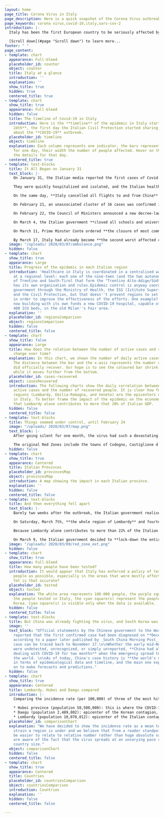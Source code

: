 ```yaml
---
layout: home
page_title: Corona Virus in Italy
page_description: Here is a quick snapshot of the Corona Virus outbreak in Italy
page_keywords: corona virus,covid-19,italy,sars-cov-2
introduction: |-
  Italy has been the first European country to be seriously affected by the Corona Virus outbreak: the reported cases went from 2 to hundreds in less than a week, while other European countries seemed immune to the infection. We use data gathered from [Johns Hopkins University](https://systems.jhu.edu/ "JHU CSSE"), the [KCDC](https://www.cdc.go.kr/ "KCDC"), and the [Italian Civil Protection](http://www.protezionecivile.gov.it/ "Protezione Civile Nazionale") to try and compare Italy with other European and non-European countries in order to better understand what is happening.

  [Scroll down](#page "Scroll down") to learn more...
footer: " "
page_content:
- template: chart
  appearance: Full-bleed
  placeholder_id: counter
  object: counter
  title: Italy at a glance
  introduction: ''
  explanation: ''
  show_title: true
  hidden: true
  centered_title: true
- template: chart
  show_title: true
  appearance: Full-bleed
  hidden: false
  title: The timeline of Covid-19 in Italy
  introduction: Here is the **timeline** of the epidemic in Italy starting from **February
    24th**, the first day the Italian Civil Protection started sharing official data
    about the **COVID-19** outbreak.
  placeholder_id: timeline
  object: timeline
  explanation: Each column represents one indicator, the bars represent the value
    for one day, their width the number of people affected. Hover on the bars to see
    the details for that day.
  centered_title: true
- template: text-blocks
  title: It All Began on January 31
  text_block: |-
    On January 31, the Italian media reported the first cases of Covid-19 in Italy: **a Chinese couple from Wuhan** who got sick while in Rome.

    They were quickly hospitalized and isolated, and the Italian health authorities started tracing their path back to understand who they had been in contact with. The result was appalling. During the previous week, **the couple had visited some of Italy's major tourist destinations**: Milan, Verona, Parma, Florence, and of course  Rome.

    On the same day, **Italy cancelled all flights to and from China** and declared a state of emergency. From this day on, things started to accelerate dramatically.

    On February 21, an unassociated cluster of 16 cases was confirmed in **Lombardy**, in northern Italy.

    On February 22, the Council of Ministers announced a new decree-law to contain the outbreak, including **quarantining over 50,000 people** from 11 different municipalities in northern Italy.

    On March 4, the Italian government **closed all schools and universities** nationwide as Italy reached 100 deaths and put all sporting and recreative events on hold for at least one month.

    On March 11, Prime Minster Conte ordered **the closure of most commercial activities** except for those selling basic commodities such as pharmacies and supermarkets.

    By March 17, Italy had already become **the second worst affected country** by COVID-19, right after China.
  image: "/uploads/ 2020/03/07/ambulance.png"
  hidden: false
- template: chart
  show_title: true
  appearance: Large
  title: Progress of the epidemic in each Italian region
  introduction: 'Healthcare in Italy is coordinated in a centralised way, but managed
    at a regional level: each one of the nine-teen (and the two autonomous provinces
    of Trentino and South-Tirol that form the "Trentino Alto-Adige/Südtirol" region)
    has its own organisation and rules.Epidemic control is anyway coordinated by the
    government through the Ministry of Health, the ISS (Istituto Superiore di Sanità),
    and the Civil Protection, but that doesn''t prevent regions to set local rules
    in order to improve the effectiveness of the efforts. One example? Lombardy is
    now building with its own funds a new COVID-19 hospital, capable of more than
    400 ICU beds, in the old Milan''s Fair area.'
  explanation: ''
  placeholder_id: regionsComparison
  object: regionsComparison
  hidden: false
  centered_title: false
- template: chart
  show_title: false
  appearance: Large
  title: How does the relation between the number of active cases and recovered people
    change over time?
  explanation: In this chart, we shown the number of daily active cases as a bar.
    The distance between the bar and the x-axis represents the number of people that
    did officially recover. Our hope is to see the coloured bar shrink and then disappear
    while it moves further from the bottom.
  placeholder_id: cases-recovered
  object: casesRecovered
  introduction: The following charts show the daily correlation between the number
    active cases and the number of recovered people. It is clear how few north-italian
    regions (Lombardy, Emilia-Romagna, and Veneto) are the epicenters of the infection
    in Italy. To better frame the impact of the epidemic on the economy, consider
    that Lombardy alone contributes to more that 20% of Italian GDP.
  hidden: false
  centered_title: false
- template: text-blocks
  title: Things seemed under control, until February 24
  image: "/uploads/ 2020/03/07/map.png"
  text_block: |-
    After going silent for one month, the virus had such a devastating outbreak that the Italian government quarantined two huge areas in Lombardy. The so-called **Red Zones** have been locked-out from the rest of the country so that nobody could enter or leave them. Both of these areas are located in northern Italy, and both are still partially isolated because the Government later imposed country-wide country restrictions, **turning Italy into one Red Zone**.

    The original Red Zones include the towns of Codogno, Castiglione d'Adda, Casalpusterlengo, Fombio, Maleo, Somaglia, Bertonico, Terranova dei Passerini, Castelgerundo and San Fiorano in Lombardy, and the municipality of Vo' Euganeo in the Veneto region.
  hidden: false
- template: chart
  show_title: true
  appearance: Centered
  title: Italian Provinces
  placeholder_id: provincesMap
  object: provincesMap
  introduction: A map showing the impact in each Italian province.
  explanation: ''
  hidden: false
  centered_title: false
- template: text-blocks
  title: And then everything fell apart
  text_block: |-
    Barely two weeks after the outbreak, the Italian government realised that its efforts had not worked ad expected and had to be strengthened.

    On Saturday, March 7th, **the whole region of Lombardy** and fourteen more provinces were locked-down.

    Because Lombardy alone contributes to more than 22% of the Italian GDP, this measure also basically meant **locking down the world's 8th biggest economy**.

    On March 9, the Italian government decided to **lock-down the entire nation** in a desperate attempt to slow down the spreading of the disease.
  image: "/uploads/ 2020/03/09/red_zone_ext.png"
  hidden: false
- template: chart
  show_title: true
  appearance: Full-bleed
  title: How many people have been tested?
  introduction: It would appear that Italy has enforced a policy of testing as many
    people as possible, especially in the areas that were mostly affected by the virus.
    Yet is that accurate?
  placeholder_id: tested
  object: tested
  explanation: The white area represents 100.000 people, the purple square(s) represent
    the people tested in Italy, the cyan square(s) represent the people tested in
    Korea. Cyan square(s) is visible only when the data is available.
  hidden: false
  centered_title: false
- template: text-blocks
  title: But China was already fighting the virus, and South Korea was about to follow
  image: ''
  text_block: "Official statements by the Chinese government to the World Health Organisation
    reported that the first confirmed case had been diagnosed on **December 8**. However,
    according to a paper later published by _South China Morning Post_, the first
    case can be traced back to November 17.\n\nWhether the early mid-November cases
    were undetected, unrecognized, or simply unreported, **China had already been
    dealing with COVID-19 for two months** when the emergency spread to the rest of
    the world. \n\nAs of today, China's case history is **the world's major benchmark**
    in terms of epidemiological data and timeline, and the main one experts are relying
    on to make forecasts and predictions."
  hidden: false
- template: chart
  show_title: true
  appearance: Centered
  title: Lombardy, Hubei and Daegu compared
  introduction: |-
    Comparing the incidence rate (per 100,000) of three of the most hit epicenters in the world. Each of these regions tackled the contagion in different ways:

    * Hubei province (population 58,500,000): this is where the COVID-19 started...
    * Daegu (population 2,489,802): epicenter of the Korean contagion, it all started from the Shincheonji, Church of Jesus, sect where the disease spread among the members;
    * Lombardy (population 10,078,012): epicenter of the Italian contagion...
  placeholder_id: comparisonChart
  explanation: "We have decided to show the incidence rate as a mean to compare the
    strain a region is under and we believe that from a reader standpoint it could
    be easier to relate to relative number rather than huge absolute values.  \nWe
    are aware of the fact that the virus spreads at an unvarying pace regardless of
    country size."
  object: comparisonChart
  hidden: false
  centered_title: false
- template: chart
  show_title: true
  appearance: Centered
  title: Countries
  placeholder_id: countriesComparison
  object: countriesComparison
  introduction: Countries
  explanation: ''
  hidden: false
  centered_title: false

---
```

